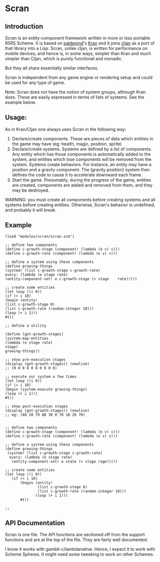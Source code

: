Scran
=====

Introduction
------------

Scran is an entity-component framework written in more or less portable R5RS Scheme.  It is based on [paldepind](https://github.com/paldepind)'s [Kran](https://github.com/paldepind/Kran) and it joins [cljan](https://github.com/VincentToups/cljan) as a port of that library into a Lisp.  Scran, unlike cljan, is written for performance on mobile devices, and hence is, in some ways, simpler than Kran and much simpler than Cljan, which is purely functional and monadic.

But they all share essentially similar interfaces.

Scran is independent from any game engine or rendering setup and could be used for any type of game.  

Note: Scran does not have the notion of system groups, although Kran does.  These are easily expressed in terms of lists of systems.  See the example below.

Usage:
------

As in Kran/Cljan one always uses Scran in the following way:

1.   Declare/create components.  These are pieces of data which entities in the game may have (eg: health, magic, position, sprite)
2.   Declare/create systems.  Systems are defined by a list of components.  Any entity which has those components is automatically added to the system, and entities which lose components will be removed from the system.  Systems create behaviors.  For instance, an entity may have a position and a gravity component.  The (gravity position) system then defines the code to cause it to accelerate downward each frame.
3.   Start the game.  Presumably, during the progress of the game, entities are created, components are added and removed from them, and they may be destroyed.

WARNING: you must create all components before creating systems and all systems before creating entities.  Otherwise, Scran's behavior is undefined, and probably it will break.

Example
-------


    (load "modules/scran/scran.scm")

    ;; define two components
    (define c-growth-stage (component! (lambda (e v) v)))
    (define c-growth-rate (component! (lambda (e v) v)))

    ;; define a system using these components
    (define growing-things 
    (system! (list c-growth-stage c-growth-rate)
    every: (lambda (e stage rate) 
    (entity-component-set! e c-growth-stage (+ stage    rate)))))

    ;; create some entities
    (let loop ((i 0))
    (if (< i 10)
    (begin (entity! 
    (list c-growth-stage 0)
    (list c-growth-rate (random-integer 10)))
    (loop (+ i 1)))
    #t))

    ;; define a utility

    (define (get-growth-stages)
    (system-map-entities 
    (lambda (e stage rate)
    stage)
    growing-things))

    ;; show pre-execution stages
    (display (get-growth-stages)) (newline) 
    ;; (0 0 0 0 0 0 0 0 0 0)

    ;; execute our system a few times
    (let loop ((i 0))
    (if (< i 10)
    (begin (system-execute growing-things)
    (loop (+ i 1)))
    #t))

    ;; show post-execution stages
    (display (get-growth-stages)) (newline) 
    ;; eg: (80 20 70 80 30 0 70 10 20 70)


    ;; define two components
    (define c-growth-stage (component! (lambda (e v) v)))
    (define c-growth-rate (component! (lambda (e v) v)))

    ;; define a system using these components
    (define growing-things 
     (system! (list c-growth-stage c-growth-rate)
      every: (lambda (e stage rate) 
       (entity-component-set! e state (+ stage rage)))))

    ;; create some entities
    (let loop ((i 0))
       (if (< i 10)
           (begin (entity! 
                   (list c-growth-stage 0)
                   (list c-growth-rate (random-integer 10)))
                  (loop (+ i 1)))
           #t))

    ;;

API Documentation
-----------------

Scran is one file.  The API functions are sectioned off from the support functions and are at the top of the file.  They are fairly well documented.

I know it works with gambit-c/lambdanative.  Hence, I expect it to work with Scheme Spheres.  It might need some tweeking to work on other Schemes.

